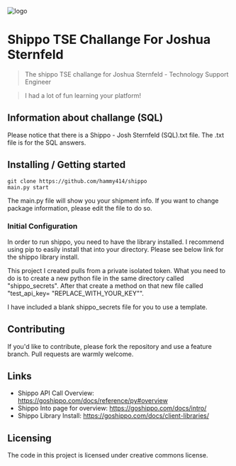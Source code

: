 ![logo](https://www.shipbob.com/wp-content/uploads/2021/04/shippo_logo_200x200-1.png)
# Shippo TSE Challange For Joshua Sternfeld

> The shippo TSE challange for Joshua Sternfeld - Technology Support Engineer

> I had a lot of fun learning your platform! 

## Information about challange (SQL)

Please notice that there is a Shippo - Josh Sternfeld (SQL).txt file. The .txt file is for the SQL answers. 

## Installing / Getting started

```shell
git clone https://github.com/hammy414/shippo
main.py start
```

The main.py file will show you your shipment info. If you want to change package information, please edit the file to do so. 

### Initial Configuration

In order to run shippo, you need to have the library installed. I recommend using pip to easily install that into your directory. Please see below link for the shippo library install. 

This project I created pulls from a private isolated token. What you need to do is to create a new python file in the same directory called "shippo_secrets". After that create a method on that new file called "test_api_key= "REPLACE_WITH_YOUR_KEY"".

I have included a blank shippo_secrets file for you to use a template. 

## Contributing

If you'd like to contribute, please fork the repository and use a feature
branch. Pull requests are warmly welcome.

## Links

- Shippo API Call Overview: https://goshippo.com/docs/reference/py#overview
- Shippo Into page for overview: https://goshippo.com/docs/intro/
- Shippo Library Install: https://goshippo.com/docs/client-libraries/
## Licensing

The code in this project is licensed under creative commons license.
